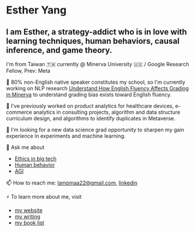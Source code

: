 # Esther Yang 

## I am Esther, a strategy-addict who is in love with learning techniques, human behaviors, causal inference, and game theory. 

I'm from Taiwan 🇹🇼 currently @ Minerva University 🇺🇸 / Google Research Fellow, Prev: Meta

🔭 80% non-English native speaker constitutes my school, so I'm currently working on NLP research [Understand How English Fluency Affects Grading in Minerva](https://www.notion.so/selflearning/Project-Summary-c17648b746d147a286a6c057d5c55d10) to understand grading bias exists toward English fluency. 

🌱 I've previously worked on product analytics for healthcare devices, e-commerce analytics in consulting projects, algorithm and data structure curriculum design, and algorithms to identify duplicates in Metaverse.  

🤔 I'm looking for a new data science grad opportunity to sharpen my gain experience in experiments and machine learning.  

💬 Ask me about 
- [Ethics in big tech](https://lampmaa22.medium.com/ethics-in-big-tech-intro-ad9331515275)
- [Human behavior](https://selflearning.notion.site/Behave-7e64beba9f35405a857ebc6c020f9ba8)
- [AGI](https://www.notion.so/selflearning/A-Thousand-Brains-b813ebcdddc0424ebb4356f1de6f2a29)

📫 How to reach me: lampmaa22@gmail.com, [linkedin](https://www.linkedin.com/in/esther-yang1997/)

⚡️ To learn more about me, visit 
- [my website](https://www.notion.so/selflearning/Esther-Yang-693c2bb1cba7461e8dc7e6c47ea3fe5f)
- [my writing](https://lampmaa22.medium.com/capstone-side-project-management-best-practices-a416086351c0)
- [my book list](https://www.notion.so/selflearning/Readwise-376bddcc2dbf4f71ae220400e64f5a7b)

